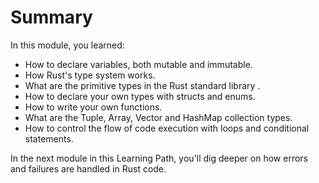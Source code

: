 # Summary

In this module, you learned:

- How to declare variables, both mutable and immutable.
- How Rust's type system works.
- What are the primitive types in the Rust standard library .
- How to declare your own types with structs and enums.
- How to write your own functions.
- What are the Tuple, Array, Vector and HashMap collection types.
- How to control the flow of code execution with loops and conditional statements.

In the next module in this Learning Path, you'll dig deeper on how errors and failures are handled in Rust code.
